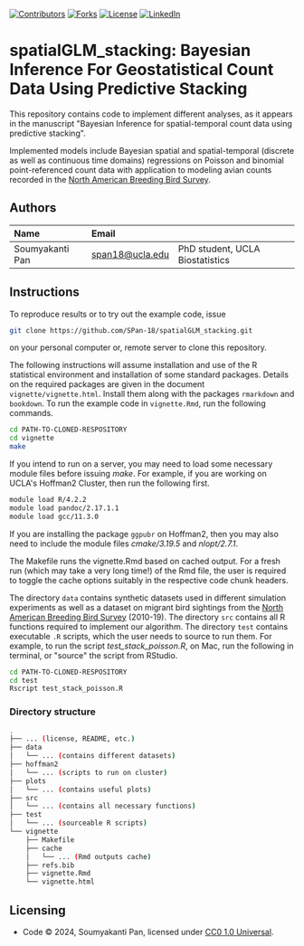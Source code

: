 <a name="readme-top"></a>

[![Contributors][contributors-shield]][contributors-url]
[![Forks][forks-shield]][forks-url]
[![License][license-shield]][license-url]
[![LinkedIn][linkedin-shield]][linkedin-url]

# spatialGLM_stacking: Bayesian Inference For Geostatistical Count Data Using Predictive Stacking

This repository contains code to implement different analyses, as it appears in the manuscript "Bayesian Inference for spatial-temporal count data using predictive stacking".

Implemented models include Bayesian spatial and spatial-temporal (discrete as well as continuous time domains) regressions on Poisson and binomial point-referenced count data with application to modeling avian counts recorded in the [North American Breeding Bird Survey](https://www.usgs.gov/data/2022-release-north-american-breeding-bird-survey-dataset-1966-2021).

## Authors

| Name   | Email       |              |
|:------ |:----------- | :----------- |
| Soumyakanti Pan | span18@ucla.edu | PhD student, UCLA Biostatistics |

## Instructions

To reproduce results or to try out the example code, issue
```bash
git clone https://github.com/SPan-18/spatialGLM_stacking.git
```
on your personal computer or, remote server to clone this repository.

The following instructions will assume installation and use of the R statistical environment and installation of some standard packages. Details on the required packages are given in the document `vignette/vignette.html`. Install them along with the packages `rmarkdown` and `bookdown`. To run the example code in `vignette.Rmd`, run the following commands. 
```bash
cd PATH-TO-CLONED-RESPOSITORY
cd vignette
make
```
If you intend to run on a server, you may need to load some necessary module files before issuing *make*. For example, if you are working on UCLA's Hoffman2 Cluster, then run the following first.
```bash
module load R/4.2.2
module load pandoc/2.17.1.1
module load gcc/11.3.0
```
If you are installing the package `ggpubr` on Hoffman2, then you may also need to include the module files *cmake/3.19.5* and *nlopt/2.7.1*.

The Makefile runs the vignette.Rmd based on cached output. For a fresh run (which may take a very long time!) of the Rmd file, the user is required to toggle the cache options suitably in the respective code chunk headers.

The directory `data` contains synthetic datasets used in different simulation experiments as well as a dataset on migrant bird sightings from the [North American Breeding Bird Survey](https://www.usgs.gov/data/2022-release-north-american-breeding-bird-survey-dataset-1966-2021) (2010-19). The directory `src` contains all R functions required to implement our algorithm. The directory `test` contains executable `.R` scripts, which the user needs to source to run them. For example, to run the script *test_stack_poisson.R*, on Mac, run the following in terminal, or "source" the script from RStudio.
```bash
cd PATH-TO-CLONED-RESPOSITORY
cd test
Rscript test_stack_poisson.R
```

### Directory structure

```bash
.
├── ... (license, README, etc.)
├── data
│   └── ... (contains different datasets)
├── hoffman2
│   └── ... (scripts to run on cluster)
├── plots
│   └── ... (contains useful plots)
├── src
│   └── ... (contains all necessary functions)
├── test
│   └── ... (sourceable R scripts)
└── vignette
    ├── Makefile
    ├── cache
    │   └── ... (Rmd outputs cache)
    ├── refs.bib
    ├── vignette.Rmd
    └── vignette.html

```

Licensing
---------
* Code &copy; 2024, Soumyakanti Pan, licensed under [CC0 1.0 Universal](http://creativecommons.org/ns#).

<!-- MARKDOWN LINKS & IMAGES -->
[contributors-shield]: https://img.shields.io/github/contributors/SPan-18/spatialGLM_stacking.svg?style=for-the-badge
[contributors-url]: https://github.com/SPan-18/spatialGLM_stacking/graphs/contributors
[forks-shield]: https://img.shields.io/github/forks/SPan-18/spatialGLM_stacking.svg?style=for-the-badge
[forks-url]: https://github.com/SPan-18/spatialGLM_stacking/network/members
[license-shield]: https://img.shields.io/github/license/SPan-18/spatialGLM_stacking.svg?style=for-the-badge
[license-url]: https://github.com/SPan-18/spatialGLM_stacking/blob/master/LICENSE
[linkedin-shield]: https://img.shields.io/badge/-LinkedIn-black.svg?style=for-the-badge&logo=linkedin&colorB=555
[linkedin-url]: https://www.linkedin.com/in/soumyakanti-pan-9b660b145/